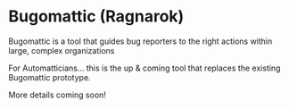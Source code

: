 # Bugomattic (Ragnarok)

Bugomattic is a tool that guides bug reporters to the right actions within large, complex organizations

For Automatticians... this is the up & coming tool that replaces the existing Bugomattic prototype.

More details coming soon!
